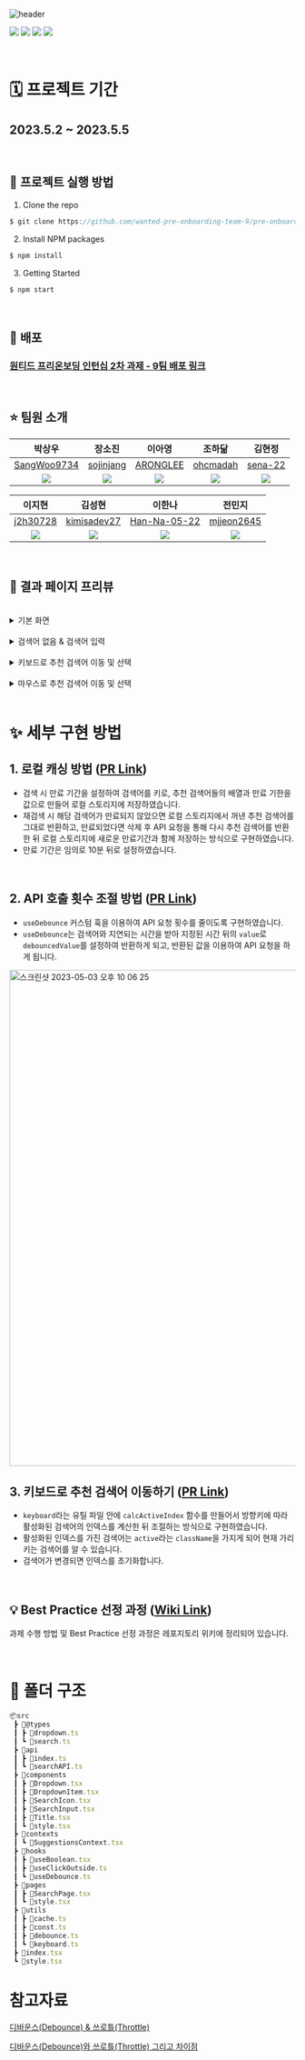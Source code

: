 ![header](https://capsule-render.vercel.app/api?type=waving&color=gradient&height=300&section=header&text=원티드%20프리온보딩%202차%20과제%209팀%20&fontSize=50)

<p>
<img src="https://img.shields.io/badge/React-61DAFB?style=flat-square&logo=React&logoColor=black"/>
<img src="https://img.shields.io/badge/Typescript-3178C6?style=flat-square&logo=Typescript&logoColor=white"/>
<img src="https://img.shields.io/badge/styled components-DB7093?style=flat-square&logo=styled-components&logoColor=white"/>
<img src="https://img.shields.io/badge/axios-5A29E4?style=flat-square&logo=axios&logoColor=white">
</p>

<br/>

# 🗓️ 프로젝트 기간

## 2023.5.2 ~ 2023.5.5

<br/>

## 📌 프로젝트 실행 방법

1. Clone the repo

```javascript
$ git clone https://github.com/wanted-pre-onboarding-team-9/pre-onboarding-10th-2-9.git
```

2. Install NPM packages

```javascript
$ npm install
```

3. Getting Started

```javascript
$ npm start
```

<br/>

## 🚀 배포

### [원티드 프리온보딩 인턴십 2차 과제 - 9팀 배포 링크](https://wanted-pre-onboarding-10th-9-2.herokuapp.com/)

<br/>

## ⭐️ 팀원 소개

|                          박상우                           |                           장소진                           |                          이아영                           |                          조하닮                           |                           김현정                           |
| :-------------------------------------------------------: | :--------------------------------------------------------: | :-------------------------------------------------------: | :-------------------------------------------------------: | :--------------------------------------------------------: |
|       [SangWoo9734](https://github.com/SangWoo9734)       |         [sojinjang](https://github.com/sojinjang)          |          [ARONGLEE](https://github.com/ARONGLEE)          |          [ohcmadah](https://github.com/ohcmadah)          |           [sena-22](https://github.com/sena-22)            |
| ![](https://avatars.githubusercontent.com/u/49917043?v=4) | ![](https://avatars.githubusercontent.com/u/111125577?v=4) | ![](https://avatars.githubusercontent.com/u/74637336?v=4) | ![](https://avatars.githubusercontent.com/u/52340070?v=4) | ![](https://avatars.githubusercontent.com/u/110877564?v=4) |

|                          이지현                           |                          김성현                           |                          이한나                           |                           전민지                           |
| :-------------------------------------------------------: | :-------------------------------------------------------: | :-------------------------------------------------------: | :--------------------------------------------------------: |
|          [j2h30728](https://github.com/j2h30728)          |       [kimisadev27](https://github.com/kimisadev27)       |      [Han-Na-05-22](https://github.com/Han-Na-05-22)      |        [mjjeon2645](https://github.com/mjjeon2645)         |
| ![](https://avatars.githubusercontent.com/u/60846068?v=4) | ![](https://avatars.githubusercontent.com/u/34756233?v=4) | ![](https://avatars.githubusercontent.com/u/97869178?v=4) | ![](https://avatars.githubusercontent.com/u/104840243?v=4) |

<br/>

## 👀 결과 페이지 프리뷰

<br/>

<details>
<summary>기본 화면</summary>
<div markdown="1">
<img width="1170" alt="기본 화면" src="추가 필요">
</div>
</details>
<br/>
<details>
<summary>검색어 없음 & 검색어 입력</summary>
<div markdown="2">
<img alt="검색어 입력" src="추가 필요"/>
</div>
</details>
<br/>
<details>
<summary>키보드로 추천 검색어 이동 및 선택</summary>
<div markdown="3">
<img alt="키보드로 추천 검색어 이동 및 선택" src="추가 필요"/>
</div>
</details>
<br/>
<details>
<summary>마우스로 추천 검색어 이동 및 선택</summary>
<div markdown="4">
<img alt="마우스로 추천 검색어 이동 및 선택" src="추가 필요"/>
</div>
</details>

<br/>

# ✨ 세부 구현 방법

## 1. 로컬 캐싱 방법 ([PR Link](https://수정필요))

- 검색 시 만료 기간을 설정하여 검색어를 키로, 추천 검색어들의 배열과 만료 기한을 값으로 만들어 로컬 스토리지에 저장하였습니다.
- 재검색 시 해당 검색어가 만료되지 않았으면 로컬 스토리지에서 꺼낸 추천 검색어를 그대로 반환하고, 만료되었다면 삭제 후 API 요청을 통해 다시 추천 검색어를 반환한 뒤 로컬 스토리지에 새로운 만료기간과 함께 저장하는 방식으로 구현하였습니다.
- 만료 기간은 임의로 10분 뒤로 설정하였습니다.

<br/>

## 2. API 호출 횟수 조절 방법 ([PR Link](https://수정필요))

- `useDebounce` 커스텀 훅을 이용하여 API 요청 횟수를 줄이도록 구현하였습니다.
- `useDebounce`는 검색어와 지연되는 시간을 받아 지정된 시간 뒤의 `value`로 `debouncedValue`를 설정하여 반환하게 되고, 반환된 값을 이용하여 API 요청을 하게 됩니다.

<img width="873" alt="스크린샷 2023-05-03 오후 10 06 25" src="https://user-images.githubusercontent.com/110877564/235924723-5c949e43-c7b1-4271-a57b-6f71ab2c2bdd.png">

<br/>

## 3. 키보드로 추천 검색어 이동하기 ([PR Link](https://수정필요))

- `keyboard`라는 유틸 파일 안에 `calcActiveIndex` 함수를 만들어서 방향키에 따라 활성화된 검색어의 인덱스를 계산한 뒤 조절하는 방식으로 구현하였습니다.
- 활성화된 인덱스를 가진 검색어는 `active`라는 `className`을 가지게 되어 현재 가리키는 검색어를 알 수 있습니다.
- 검색어가 변경되면 인덱스를 초기화합니다.

<br/>

## 💡 Best Practice 선정 과정 ([Wiki Link](https://github.com/wanted-pre-onboarding-team-9/pre-onboarding-10th-2-9/wiki/%F0%9F%93%9D-Pre-Onboarding-10th-9%ED%8C%80-%EA%B3%BC%EC%A0%9C-2))

과제 수행 방법 및 Best Practice 선정 과정은 레포지토리 위키에 정리되어 있습니다.

<br/>

# 📂 폴더 구조

```javascript
📦src
 ┣ 📂@types
 ┃ ┣ 📜dropdown.ts
 ┃ ┗ 📜search.ts
 ┣ 📂api
 ┃ ┣ 📜index.ts
 ┃ ┗ 📜searchAPI.ts
 ┣ 📂components
 ┃ ┣ 📜Dropdown.tsx
 ┃ ┣ 📜DropdownItem.tsx
 ┃ ┣ 📜SearchIcon.tsx
 ┃ ┣ 📜SearchInput.tsx
 ┃ ┣ 📜Title.tsx
 ┃ ┗ 📜style.tsx
 ┣ 📂contexts
 ┃ ┗ 📜SuggestionsContext.tsx
 ┣ 📂hooks
 ┃ ┣ 📜useBoolean.tsx
 ┃ ┣ 📜useClickOutside.ts
 ┃ ┗ 📜useDebounce.ts
 ┣ 📂pages
 ┃ ┣ 📜SearchPage.tsx
 ┃ ┗ 📜style.tsx
 ┣ 📂utils
 ┃ ┣ 📜cache.ts
 ┃ ┣ 📜const.ts
 ┃ ┣ 📜debounce.ts
 ┃ ┗ 📜keyboard.ts
 ┣ 📜index.tsx
 ┗ 📜style.tsx
```

# 참고자료

[디바운스(Debounce) & 쓰로틀(Throttle)](https://ye-yo.github.io/til/2022/03/29/debounce-throttle.html)

[디바운스(Debounce)와 쓰로틀(Throttle) 그리고 차이점](https://webclub.tistory.com/607)
